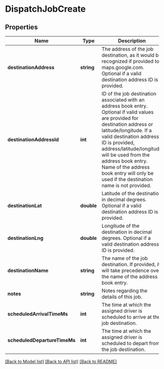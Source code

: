 # DispatchJobCreate

## Properties
Name | Type | Description | Notes
------------ | ------------- | ------------- | -------------
**destinationAddress** | **string** | The address of the job destination, as it would be recognized if provided to maps.google.com. Optional if a valid destination address ID is provided. | [optional] 
**destinationAddressId** | **int** | ID of the job destination associated with an address book entry. Optional if valid values are provided for destination address or latitude/longitude. If a valid destination address ID is provided, address/latitude/longitude will be used from the address book entry. Name of the address book entry will only be used if the destination name is not provided. | [optional] 
**destinationLat** | **double** | Latitude of the destination in decimal degrees. Optional if a valid destination address ID is provided. | [optional] 
**destinationLng** | **double** | Longitude of the destination in decimal degrees. Optional if a valid destination address ID is provided. | [optional] 
**destinationName** | **string** | The name of the job destination. If provided, it will take precedence over the name of the address book entry. | [optional] 
**notes** | **string** | Notes regarding the details of this job. | [optional] 
**scheduledArrivalTimeMs** | **int** | The time at which the assigned driver is scheduled to arrive at the job destination. | 
**scheduledDepartureTimeMs** | **int** | The time at which the assigned driver is scheduled to depart from the job destination. | [optional] 

[[Back to Model list]](../README.md#documentation-for-models) [[Back to API list]](../README.md#documentation-for-api-endpoints) [[Back to README]](../README.md)


